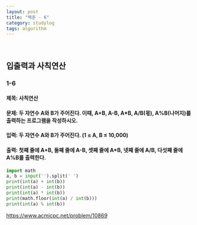 ```yaml
---
layout: post
title: "백준 - 6"
category: studylog
tags: algorithm
---
```


<br>

## 입출력과 사칙연산

### 1-6

#### 제목: 사칙연산
#### 문제: 두 자연수 A와 B가 주어진다. 이때, A+B, A-B, A*B, A/B(몫), A%B(나머지)를 출력하는 프로그램을 작성하시오. 
#### 입력: 두 자연수 A와 B가 주어진다. (1 ≤ A, B ≤ 10,000)
#### 출력: 첫째 줄에 A+B, 둘째 줄에 A-B, 셋째 줄에 A*B, 넷째 줄에 A/B, 다섯째 줄에 A%B를 출력한다.

```python
import math
a, b = input('').split(' ')
print(int(a) + int(b))
print(int(a) - int(b))
print(int(a) * int(b))
print(math.floor(int(a) / int(b)))
print(int(a) % int(b))
```

https://www.acmicpc.net/problem/10869